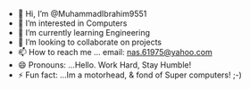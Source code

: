 - 👋 Hi, I’m @MuhammadIbrahim9551
- 👀 I’m interested in Computers
- 🌱 I’m currently learning Engineering
- 💞️ I’m looking to collaborate on projects
- 📫 How to reach me ... email: nas.61975@yahoo.com
- 😄 Pronouns: ...Hello. Work Hard, Stay Humble!
- ⚡ Fun fact: ...Im a motorhead, & fond of Super computers! ;-)

<!---
MuhammadIbrahim9551/MuhammadIbrahim9551 is a ✨ special ✨ repository because its `README.md` (this file) appears on your GitHub profile.
You can click the Preview link to take a look at your changes.
--->
